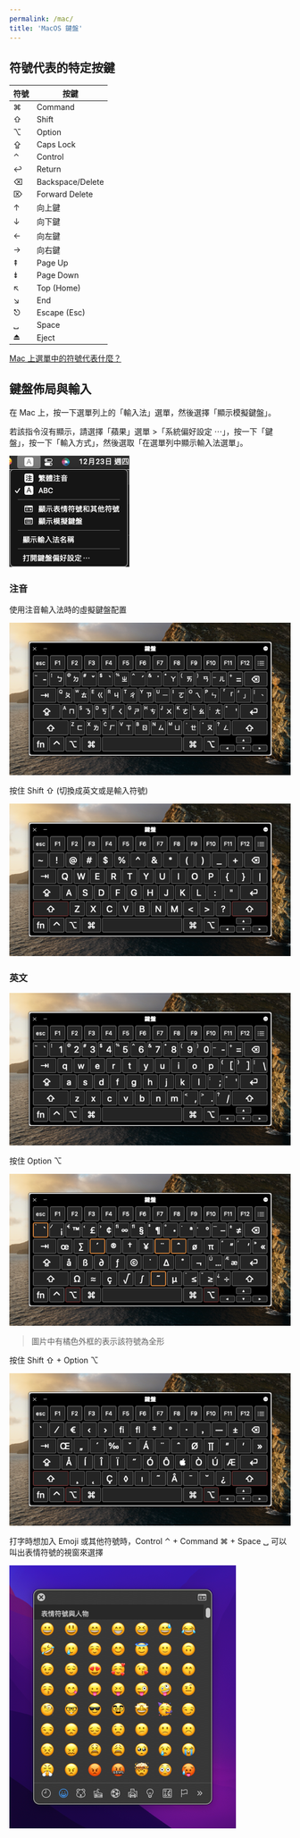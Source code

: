```yaml
---
permalink: /mac/
title: 'MacOS 鍵盤'
---
```


## 符號代表的特定按鍵

| 符號 | 按鍵             |
| ---- | ---------------- |
| ⌘    | Command          |
| ⇧    | Shift            |
| ⌥    | Option           |
| ⇪    | Caps Lock        |
| ⌃    | Control          |
| ↩    | Return           |
| ⌫    | Backspace/Delete |
| ⌦    | Forward Delete   |
| ↑    | 向上鍵           |
| ↓    | 向下鍵           |
| ←    | 向左鍵           |
| →    | 向右鍵           |
| ⇞    | Page Up          |
| ⇟    | Page Down        |
| ↖    | Top (Home)       |
| ↘    | End              |
| ⎋    | Escape (Esc)     |
| ␣    | Space            |
| ⏏    | Eject            |

[Mac 上選單中的符號代表什麼？](https://support.apple.com/zh-tw/guide/mac-help/cpmh0011/mac)

## 鍵盤佈局與輸入

在 Mac 上，按一下選單列上的「輸入法」選單，然後選擇「顯示模擬鍵盤」。

若該指令沒有顯示，請選擇「蘋果」選單 >「系統偏好設定 ⋯」，按一下「鍵盤」，按一下「輸入方式」，然後選取「在選單列中顯示輸入法選單」。

![20211223125215](https://raw.githubusercontent.com/nickburrows/picgo_assets/main/image/20211223125215.png)

### 注音

使用注音輸入法時的虛擬鍵盤配置

![CleanShot 2021-12-23 at 12.45.07](https://raw.githubusercontent.com/nickburrows/picgo_assets/main/image/CleanShot%202021-12-23%20at%2012.45.07.png)

按住 <key>Shift ⇧</key> (切換成英文或是輸入符號)

![CleanShot 2021-12-23 at 12.44.10](https://raw.githubusercontent.com/nickburrows/picgo_assets/main/image/CleanShot%202021-12-23%20at%2012.44.10.png)

### 英文

![CleanShot 2021-12-23 at 12.48.08](https://raw.githubusercontent.com/nickburrows/picgo_assets/main/image/CleanShot%202021-12-23%20at%2012.48.08.png)

按住 <key>Option ⌥</key>

![CleanShot 2021-12-23 at 12.43.24](https://raw.githubusercontent.com/nickburrows/picgo_assets/main/image/CleanShot%202021-12-23%20at%2012.43.24.png)

> 圖片中有橘色外框的表示該符號為全形

按住 <key>Shift ⇧</key> + <key>Option ⌥</key>

![CleanShot 2021-12-23 at 12.44.47](https://raw.githubusercontent.com/nickburrows/picgo_assets/main/image/CleanShot%202021-12-23%20at%2012.44.47.png)

打字時想加入 Emoji 或其他符號時，<key>Control ⌃</key> + <key>Command ⌘</key> + <key>Space ␣</key> 可以叫出表情符號的視窗來選擇

![CleanShot 2021-12-24 at 02.50.31](https://raw.githubusercontent.com/nickburrows/picgo_assets/main/image/CleanShot%202021-12-24%20at%2002.50.31.png)
